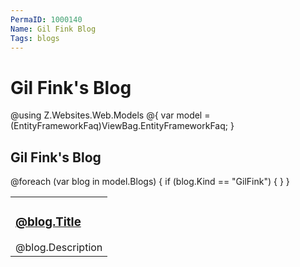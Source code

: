 ```yaml
---
PermaID: 1000140
Name: Gil Fink Blog
Tags: blogs
---
```


# Gil Fink's Blog

@using Z.Websites.Web.Models
@{
    var model = (EntityFrameworkFaq)ViewBag.EntityFrameworkFaq;
}

<h2>Gil Fink's Blog</h2>

<table>
    <tbody>
        @foreach (var blog in model.Blogs)
        {
            if (blog.Kind == "GilFink")
            {
                <tr>
                    <td>
                        <h3><a href="@blog.Url">@blog.Title</a></h3>
                        @blog.Description
                    </td>
                </tr>
            }
        }
    </tbody>
</table>